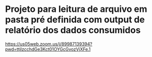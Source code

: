 # Projeto para leitura de arquivo em pasta pré definida com output de relatório dos dados consumidos
https://us05web.zoom.us/j/89987139394?pwd=ttjlzcchdGe3Kct01OYGcGvozVjXFe.1

